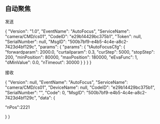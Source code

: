 ## 自动聚焦

发送

{
  "Version": "1.0",
  "EventName": "AutoFocus",
  "ServiceName": "camera/CMD/cs01",
  "CodeID": "e29b14429bc375b1",
  "Token": null,
  "SerialNumber": null,
  "MsgID": "500b7bf9-e4b5-4c4e-a8c2-7423d4bf129c",
  "params": {
    "params": {
      "tAutoFocusCfg": {
        "forwardparam": 2000.0,
        "curtailparam": 0.3,
        "curStep": 5000,
        "stopStep": 200,
        "minPosition": 80000,
        "maxPosition": 180000,
        "eEvaFunc": 1,
        "dMinValue": 0.0,
        "nTimeout": 30000
      }
    }
  }
}

接收

{
  "Version": null,
  "EventName": "AutoFocus",
  "ServiceName": "camera/CMD/cs01",
  "DeviceName": null,
  "CodeID": "e29b14429bc375b1",
  "SerialNumber": "",
  "Code": 0,
  "MsgID": "500b7bf9-e4b5-4c4e-a8c2-7423d4bf129c",
  "data": {

“nPos":2221

}
}